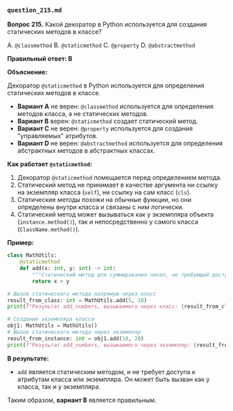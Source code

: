 ### `question_215.md`

**Вопрос 215.** Какой декоратор в Python используется для создания статических методов в классе?

A.  `@classmethod`
B.  `@staticmethod`
C.  `@property`
D. `@abstractmethod`

**Правильный ответ: B**

**Объяснение:**

Декоратор `@staticmethod` в Python используется для определения статических методов в классе.

*   **Вариант A** не верен:  `@classmethod` используется для определения методов класса, а не статических методов.
*   **Вариант B** верен: `@staticmethod` создает статический метод.
*   **Вариант C** не верен: `@property` используется для создания "управляемых" атрибутов.
*   **Вариант D** не верен: `@abstractmethod` используется для определения абстрактных методов в абстрактных классах.

**Как работает `@staticmethod`:**

1.  Декоратор `@staticmethod` помещается перед определением метода.
2.  Статический метод не принимает в качестве аргумента ни ссылку на экземпляр класса (`self`), ни ссылку на сам класс (`cls`).
3.  Статические методы похожи на обычные функции, но они определены внутри класса и связаны с ним логически.
4. Статический метод может вызываться как у экземпляра объекта (`instance.method()`), так и непосредственно у самого класса (`ClassName.method()`).

**Пример:**

```python
class MathUtils:
    @staticmethod
    def add(x: int, y: int) -> int:
        """Статический метод для суммирования чисел, не требующий доступа к атрибутам класса или экземпляра."""
        return x + y

# Вызов статического метода напрямую через класс
result_from_class: int = MathUtils.add(5, 10)
print(f"Результат add_numbers, вызываемого через класс: {result_from_class}")

# Создание экземпляра класса
obj1: MathUtils = MathUtils()
# Вызов статического метода через экземпляр
result_from_instance: int = obj1.add(10, 20)
print(f"Результат add_numbers, вызываемого через экземпляр: {result_from_instance}")
```

**В результате:**
* `add` является статическим методом, и не требует доступа к атрибутам класса или экземпляра. Он может быть вызван как у класса, так и у экземпляра.

Таким образом, **вариант B** является правильным.
